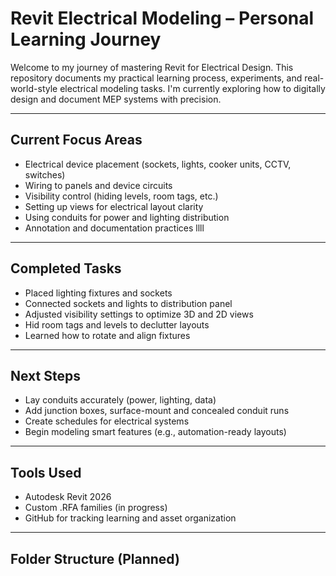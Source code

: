 # Revit Electrical Modeling – Personal Learning Journey

Welcome to my journey of mastering Revit for Electrical Design. This repository documents my practical learning process, experiments, and real-world-style electrical modeling tasks. I'm currently exploring how to digitally design and document MEP systems with precision.

---
## Current Focus Areas
- Electrical device placement (sockets, lights, cooker units, CCTV, switches)
- Wiring to panels and device circuits
- Visibility control (hiding levels, room tags, etc.)
- Setting up views for electrical layout clarity
- Using conduits for power and lighting distribution
- Annotation and documentation practices
llll
---

## Completed Tasks
- Placed lighting fixtures and sockets  
- Connected sockets and lights to distribution panel  
- Adjusted visibility settings to optimize 3D and 2D views  
- Hid room tags and levels to declutter layouts  
- Learned how to rotate and align fixtures  
  

---

## Next Steps

- Lay conduits accurately (power, lighting, data)  
- Add junction boxes, surface-mount and concealed conduit runs  
- Create schedules for electrical systems  
- Begin modeling smart features (e.g., automation-ready layouts)

---


## Tools Used
- Autodesk Revit 2026  
- Custom .RFA families (in progress)  
- GitHub for tracking learning and asset organization

---

## Folder Structure (Planned)
